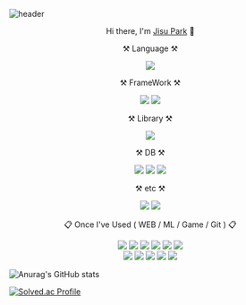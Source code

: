 ![header](https://capsule-render.vercel.app/api?type=wave&color=auto&height=300&section=header&text=Jisu_Park&fontSize=90)
<div align="center">
<p>Hi there, I'm <a href="##">Jisu Park</a> 👋</p>

<p>⚒️ Language ⚒️</p>
<img src="https://img.shields.io/badge/Java-007396?style=flat&logo=Java&logoColor=white"/>
  <p>⚒️ FrameWork ⚒️</p>
<img src="https://img.shields.io/badge/Spring-6DB33F?style=flat-square&logo=Spring&logoColor=white"/>
  <img src="https://img.shields.io/badge/Spring%20Boot-6DB33F?style=flat&logo=Spring%20Boot&logoColor=white"/>
  <p>⚒️ Library ⚒️</p>
  <img src="https://img.shields.io/badge/Hibernate-#9666C?style=flat&logo=Hibernate&logoColor=white"/>
  <p>⚒️ DB ⚒️</p>
  <img src="https://img.shields.io/badge/MySQL-4479A1?style=flat&logo=MySQL&logoColor=white"/>
  <img src="https://img.shields.io/badge/SQLite-003B57?style=flat&logo=SQLite&logoColor=white"/>
  <img src="https://img.shields.io/badge/MariaDB-003545?style=flat&logo=MariaDB&logoColor=white"/>
  <p>⚒️ etc ⚒️</p>
  <img src="https://img.shields.io/badge/HTML5-E34F26?style=flat&logo=HTML5&logoColor=white" />
<img src="https://img.shields.io/badge/CSS3-1572B6?style=flat&logo=CSS3&logoColor=white" />

<p>📋 Once I've Used ( WEB / ML / Game / Git ) 📋</p>
<img src="https://img.shields.io/badge/FastAPI-009688?style=flat&logo=FastAPI&logoColor=white"/>
<img src="https://img.shields.io/badge/Python-3776AB?style=flat&logo=Python&logoColor=white"/>
<img src="https://img.shields.io/badge/PyTorch-EE4C2C?style=flat&logo=PyTorch&logoColor=white"/>
<img src="https://img.shields.io/badge/NumPy-013243?style=flat&logo=NumPy&logoColor=white"/>
<img src="https://img.shields.io/badge/TensorFlow-FF6F00?style=flat&logo=TensorFlow&logoColor=white"/>
<img src="https://img.shields.io/badge/Google%20Colab-F9AB00?style=flat&logo=Google%20Colab&logoColor=white"/>
<br>
<img src="https://img.shields.io/badge/JSP-F7DF1E?style=flat&logo=JSP&logoColor=white"/>
<img src="https://img.shields.io/badge/C-A8B9CC?style=flat&logo=C&logoColor=white"/>
<img src="https://img.shields.io/badge/JavaScript-F7DF1E?style=flat&logo=JavaScript&logoColor=white"/>
<img src="https://img.shields.io/badge/React-61DAFB?style=flat&logo=React&logoColor=white"/>
<img src="https://img.shields.io/badge/Node.js-339933?style=flat&logo=Node.js&logoColor=white"/>  
</div>
<p>
  
  <!--<img src="https://img.shields.io/badge/Velog-20C997?style=flat-square&logo=Velog&logoColor=white"/> -->
  

![Anurag's GitHub stats](https://github-readme-stats.vercel.app/api?username=JisuPark-dev&show_icons=true&theme=radical)

[![Solved.ac Profile](http://mazassumnida.wtf/api/v2/generate_badge?boj=dgd04)](https://solved.ac/dgd04/)
